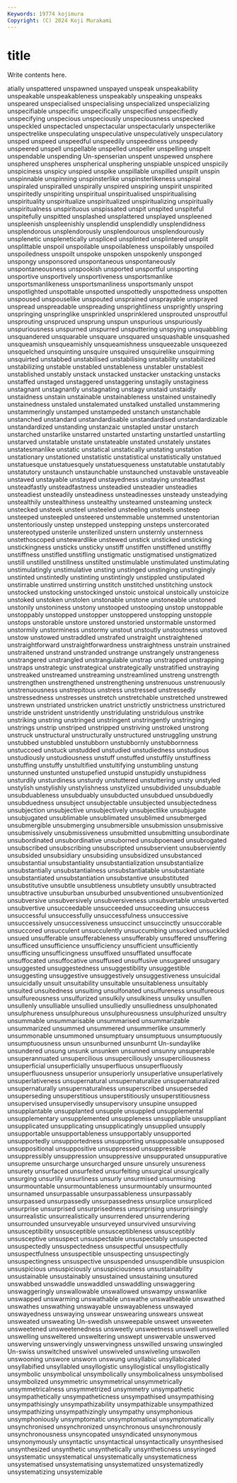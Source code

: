 ```yaml
---
Keywords: 19774 kojimura
Copyright: (C) 2024 Koji Murakami
---
```


# title

Write contents here.



atially unspattered unspawned unspayed unspeak unspeakability unspeakable unspeakableness unspeakably
unspeaking unspeaks unspeared unspecialised unspecialising unspecialized unspecializing unspecifiable unspecific unspecifically
unspecified unspecifiedly unspecifying unspecious unspeciously unspeciousness unspecked unspeckled unspectacled unspectacular
unspectacularly unspecterlike unspectrelike unspeculating unspeculative unspeculatively unspeculatory unsped unspeed unspeedful
unspeedily unspeediness unspeedy unspeered unspell unspellable unspelled unspeller unspelling unspelt
unspendable unspending Un-spenserian unspent unspewed unsphere unsphered unspheres unspherical unsphering
unspiable unspiced unspicily unspiciness unspicy unspied unspike unspillable unspilled unspilt
unspin unspinnable unspinning unspinsterlike unspinsterlikeness unspiral unspiraled unspiralled unspirally unspired
unspiring unspirit unspirited unspiritedly unspiriting unspiritual unspiritualised unspiritualising unspirituality unspiritualize
unspiritualized unspiritualizing unspiritually unspiritualness unspirituous unspissated unspit unspited unspiteful unspitefully
unspitted unsplashed unsplattered unsplayed unspleened unspleenish unspleenishly unsplendid unsplendidly unsplendidness
unsplendorous unsplendorously unsplendourous unsplendourously unsplenetic unsplenetically unspliced unsplinted unsplintered unsplit
unsplittable unspoil unspoilable unspoilableness unspoilably unspoiled unspoiledness unspoilt unspoke unspoken
unspokenly unsponged unspongy unsponsored unspontaneous unspontaneously unspontaneousness unspookish unsported unsportful
unsporting unsportive unsportively unsportiveness unsportsmanlike unsportsmanlikeness unsportsmanliness unsportsmanly unspot unspotlighted
unspottable unspotted unspottedly unspottedness unspotten unspoused unspouselike unspouted unsprained unsprayable
unsprayed unspread unspreadable unspreading unsprightliness unsprightly unspring unspringing unspringlike unsprinkled
unsprinklered unsprouted unsproutful unsprouting unspruced unsprung unspun unspurious unspuriously unspuriousness
unspurned unspurred unsputtering unspying unsquabbling unsquandered unsquarable unsquare unsquared unsquashable
unsquashed unsqueamish unsqueamishly unsqueamishness unsqueezable unsqueezed unsquelched unsquinting unsquire unsquired
unsquirelike unsquirming unsquirted unstabbed unstabilised unstabilising unstability unstabilized unstabilizing unstable
unstabled unstableness unstabler unstablest unstablished unstably unstack unstacked unstacker unstacking
unstacks unstaffed unstaged unstaggered unstaggering unstagily unstaginess unstagnant unstagnantly unstagnating
unstagy unstaid unstaidly unstaidness unstain unstainable unstainableness unstained unstainedly unstainedness
unstaled unstalemated unstalked unstalled unstammering unstammeringly unstamped unstampeded unstanch unstanchable
unstanched unstandard unstandardisable unstandardised unstandardizable unstandardized unstanding unstanzaic unstapled unstar
unstarch unstarched unstarlike unstarred unstarted unstarting unstartled unstartling unstarved unstatable
unstate unstateable unstated unstately unstates unstatesmanlike unstatic unstatical unstatically unstating
unstation unstationary unstationed unstatistic unstatistical unstatistically unstatued unstatuesque unstatuesquely unstatuesqueness
unstatutable unstatutably unstatutory unstaunch unstaunchable unstaunched unstavable unstaveable unstaved unstayable
unstayed unstayedness unstaying unsteadfast unsteadfastly unsteadfastness unsteadied unsteadier unsteadies unsteadiest
unsteadily unsteadiness unsteadinesses unsteady unsteadying unstealthily unstealthiness unstealthy unsteamed unsteaming
unsteck unstecked unsteek unsteel unsteeled unsteeling unsteels unsteep unsteeped unsteepled
unsteered unstemmable unstemmed unstentorian unstentoriously unstep unstepped unstepping unsteps unstercorated
unstereotyped unsterile unsterilized unstern unsternly unsternness unstethoscoped unstewardlike unstewed unstick
unsticked unsticking unstickingness unsticks unsticky unstiff unstiffen unstiffened unstiffly unstiffness
unstifled unstifling unstigmatic unstigmatised unstigmatized unstill unstilled unstillness unstilted unstimulable
unstimulated unstimulating unstimulatingly unstimulative unsting unstinged unstinging unstingingly unstinted unstintedly
unstinting unstintingly unstippled unstipulated unstirrable unstirred unstirring unstitch unstitched unstitching
unstock unstocked unstocking unstockinged unstoic unstoical unstoically unstoicize unstoked unstoken
unstolen unstonable unstone unstoneable unstoned unstonily unstoniness unstony unstooped unstooping
unstop unstoppable unstoppably unstopped unstopper unstoppered unstopping unstopple unstops unstorable
unstore unstored unstoried unstormable unstormed unstormily unstorminess unstormy unstout unstoutly
unstoutness unstoved unstow unstowed unstraddled unstrafed unstraight unstraightened unstraightforward unstraightforwardness
unstraightness unstrain unstrained unstraitened unstrand unstranded unstrange unstrangely unstrangeness unstrangered
unstrangled unstrangulable unstrap unstrapped unstrapping unstraps unstrategic unstrategical unstrategically unstratified
unstraying unstreaked unstreamed unstreaming unstreamlined unstreng unstrength unstrengthen unstrengthened unstrengthening
unstrenuous unstrenuously unstrenuousness unstrepitous unstress unstressed unstressedly unstressedness unstresses unstretch
unstretchable unstretched unstrewed unstrewn unstriated unstricken unstrict unstrictly unstrictness unstrictured
unstride unstrident unstridently unstridulating unstridulous unstrike unstriking unstring unstringed unstringent
unstringently unstringing unstrings unstrip unstriped unstripped unstriving unstroked unstrong unstruck
unstructural unstructurally unstructured unstruggling unstrung unstubbed unstubbled unstubborn unstubbornly unstubbornness
unstuccoed unstuck unstudded unstudied unstudiedness unstudious unstudiously unstudiousness unstuff unstuffed
unstuffily unstuffiness unstuffing unstuffy unstultified unstultifying unstumbling unstung unstunned unstunted
unstupefied unstupid unstupidly unstupidness unsturdily unsturdiness unsturdy unstuttered unstuttering unsty
unstyled unstylish unstylishly unstylishness unstylized unsubdivided unsubduable unsubduableness unsubduably unsubducted
unsubdued unsubduedly unsubduedness unsubject unsubjectable unsubjected unsubjectedness unsubjection unsubjective unsubjectively
unsubjectlike unsubjugate unsubjugated unsublimable unsublimated unsublimed unsubmerged unsubmergible unsubmerging unsubmersible
unsubmission unsubmissive unsubmissively unsubmissiveness unsubmitted unsubmitting unsubordinate unsubordinated unsubordinative unsuborned
unsubpoenaed unsubrogated unsubscribed unsubscribing unsubscripted unsubservient unsubserviently unsubsided unsubsidiary unsubsiding
unsubsidized unsubstanced unsubstantial unsubstantiality unsubstantialization unsubstantialize unsubstantially unsubstantialness unsubstantiatable unsubstantiate
unsubstantiated unsubstantiation unsubstantive unsubstituted unsubstitutive unsubtle unsubtleness unsubtlety unsubtly unsubtracted
unsubtractive unsuburban unsuburbed unsubventioned unsubventionized unsubversive unsubversively unsubversiveness unsubvertable unsubverted
unsubvertive unsucceedable unsucceeded unsucceeding unsuccess unsuccessful unsuccessfully unsuccessfulness unsuccessive unsuccessively
unsuccessiveness unsuccinct unsuccinctly unsuccorable unsuccored unsucculent unsucculently unsuccumbing unsucked unsuckled
unsued unsufferable unsufferableness unsufferably unsuffered unsuffering unsufficed unsufficience unsufficiency unsufficient
unsufficiently unsufficing unsufficingness unsuffixed unsufflated unsuffocate unsuffocated unsuffocative unsuffused unsuffusive
unsugared unsugary unsuggested unsuggestedness unsuggestibility unsuggestible unsuggesting unsuggestive unsuggestively unsuggestiveness
unsuicidal unsuicidally unsuit unsuitability unsuitable unsuitableness unsuitably unsuited unsuitedness unsuiting
unsulfonated unsulfureness unsulfureous unsulfureousness unsulfurized unsulkily unsulkiness unsulky unsullen unsullenly
unsulliable unsullied unsulliedly unsulliedness unsulphonated unsulphureness unsulphureous unsulphureousness unsulphurized unsultry
unsummable unsummarisable unsummarised unsummarizable unsummarized unsummed unsummered unsummerlike unsummerly unsummonable
unsummoned unsumptuary unsumptuous unsumptuously unsumptuousness unsun unsunburned unsunburnt Un-sundaylike unsundered
unsung unsunk unsunken unsunned unsunny unsuperable unsuperannuated unsupercilious unsuperciliously unsuperciliousness
unsuperficial unsuperficially unsuperfluous unsuperfluously unsuperfluousness unsuperior unsuperiorly unsuperlative unsuperlatively unsuperlativeness
unsupernatural unsupernaturalize unsupernaturalized unsupernaturally unsupernaturalness unsuperscribed unsuperseded unsuperseding unsuperstitious unsuperstitiously
unsuperstitiousness unsupervised unsupervisedly unsupervisory unsupine unsupped unsupplantable unsupplanted unsupple unsuppled
unsupplemental unsupplementary unsupplemented unsuppleness unsuppliable unsuppliant unsupplicated unsupplicating unsupplicatingly unsupplied
unsupply unsupportable unsupportableness unsupportably unsupported unsupportedly unsupportedness unsupporting unsupposable unsupposed
unsuppositional unsuppositive unsuppressed unsuppressible unsuppressibly unsuppression unsuppressive unsuppurated unsuppurative unsupreme
unsurcharge unsurcharged unsure unsurely unsureness unsurety unsurfaced unsurfeited unsurfeiting unsurgical
unsurgically unsurging unsurlily unsurliness unsurly unsurmised unsurmising unsurmountable unsurmountableness unsurmountably
unsurmounted unsurnamed unsurpassable unsurpassableness unsurpassably unsurpassed unsurpassedly unsurpassedness unsurplice unsurpliced
unsurprise unsurprised unsurprisedness unsurprising unsurprisingly unsurrealistic unsurrealistically unsurrendered unsurrendering unsurrounded
unsurveyable unsurveyed unsurvived unsurviving unsusceptibility unsusceptible unsusceptibleness unsusceptibly unsusceptive unsuspect
unsuspectable unsuspectably unsuspected unsuspectedly unsuspectedness unsuspectful unsuspectfully unsuspectfulness unsuspectible unsuspecting
unsuspectingly unsuspectingness unsuspective unsuspended unsuspendible unsuspicion unsuspicious unsuspiciously unsuspiciousness unsustainability
unsustainable unsustainably unsustained unsustaining unsutured unswabbed unswaddle unswaddled unswaddling unswaggering
unswaggeringly unswallowable unswallowed unswampy unswanlike unswapped unswarming unswathable unswathe unswatheable
unswathed unswathes unswathing unswayable unswayableness unswayed unswayedness unswaying unswear unswearing
unswears unsweat unsweated unsweating Un-swedish unsweepable unsweet unsweeten unsweetened unsweetenedness
unsweetly unsweetness unswell unswelled unswelling unsweltered unsweltering unswept unswervable unswerved
unswerving unswervingly unswervingness unswilled unswing unswingled Un-swiss unswitched unswivel unswiveled
unswiveling unswollen unswooning unswore unsworn unswung unsyllabic unsyllabicated unsyllabified unsyllabled
unsyllogistic unsyllogistical unsyllogistically unsymbolic unsymbolical unsymbolically unsymbolicalness unsymbolised unsymbolized unsymmetric
unsymmetrical unsymmetrically unsymmetricalness unsymmetrized unsymmetry unsympathetic unsympathetically unsympatheticness unsympathised unsympathising
unsympathisingly unsympathizability unsympathizable unsympathized unsympathizing unsympathizingly unsympathy unsymphonious unsymphoniously unsymptomatic
unsymptomatical unsymptomatically unsynchronised unsynchronized unsynchronous unsynchronously unsynchronousness unsyncopated unsyndicated unsynonymous
unsynonymously unsyntactic unsyntactical unsyntactically unsynthesised unsynthesized unsynthetic unsynthetically unsyntheticness unsyringed
unsystematic unsystematical unsystematically unsystematicness unsystematised unsystematising unsystematized unsystematizedly unsystematizing unsystemizable
